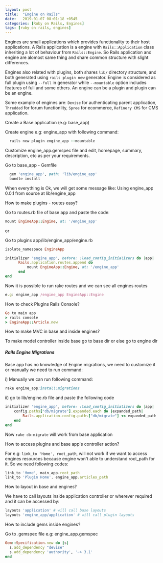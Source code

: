 ```yaml
---
layout: post
title:  "Engine on Rails"
date:   2019-01-07 08:01:18 +0545
categories: [Ruby on Rails, Engines]
tags: [ruby on rails, engines]
---
```


Engines are small applications which provides functionality to their host applications. A Rails application is a engine with `Rails::Application` class inheriting a lot of behaviour from `Rails::Engine`. So Rails application and engine are alomost same thing and share common structure with slight differences.

Engines also related with plugins, both shares `lib/` directory structure, and both generated using `rails plugin new` generator. Engine is considered as full plugin using `--full` in generator while `--mountable` option includes features of full and some others. An engine can be a plugin and plugin can be an engine.

Some example of engines are: `Devise` for authenticating parent application, `Thredded` for forum functionlity, `Spree` for ecommerce, `Refinery CMS` for CMS application.

Create a Base application (e.g: base_app)

Create engine e.g: engine_app with following command:
```Ruby
  rails new plugin engine_app --mountable
```

Customize engine_app.gemspec file and edit, homepage, summary, description, etc as per your requirements.

Go to base_app -  Gemfile
```Ruby
  gem 'engine_app', path: 'lib/engine_app'
  bundle install
```

When everything is Ok, we will get some message like:
Using engine_app 0.0.1 from source at lib/engine_app

How to make plugins -  routes easy?

Go to routes.rb file of base app and paste the code:
```Ruby
mount EngineApp::Engine, at: '/engine_app'
```

or

Go to plugins app/lib/engine_app/engine.rb

```Ruby
isolate_namespace EngineApp

initializer "engine_app", before: :load_config_initializers do |app|
      Rails.application.routes.append do
          mount EngineApp::Engine, at: '/engine_app'
      end
end
```

Now it is possible to run rake routes and we can see all engines routes

```Ruby
e.g: engine_app /engine_app EngineApp::Engine
```

How to check Plugins Rails Console?

```Ruby
Go to main app
> rails console
> EngineApp::Article.new
```

How to make MVC in base and inside engines?

To make model controller inside base go to base dir or else go to engine dir

##### Rails Engine Migrations

Base app has no knowledge of Engine migrations, we need to customize it or manually we need to run command:

i) Manually we can run following command:
```Ruby
rake engine_app:install:migrations
```

ii) go to lib/engine.rb file and paste the following code
 ```Ruby
 initializer "engine_app", before: :load_config_initializers do |app|
     config.paths["db/migrate"].expanded.each do |expanded_path|
         Rails.application.config.paths["db/migrate"] << expanded_path
     end
 end
 ```

Now `rake db:migrate` will work from base application

How to access plugins and base app's controller action?

For e.g: `link_to 'Home', root_path`, will not work if we want to access engines
resources because engine won't able to understand root_path for it. So we need following codes:

```Ruby
link_to 'Home', main_app.root_path
link_to 'Plugin Home', engine_app.articles_path
```

How to layout in base and engines?

We have to call layouts inside application controller or wherever required and it can be accessed by:

```Ruby
layouts 'application' # will call base layouts
layouts 'engine_app/application' # will call plugin layouts
```

How to include gems inside engines?

Go to .gemspec file e.g: engine_app.gemspec

```Ruby
Gem::Specification.new do |s|
  s.add_dependency "devise"
  s.add_dependency 'authority', '~> 3.1'
end
```
